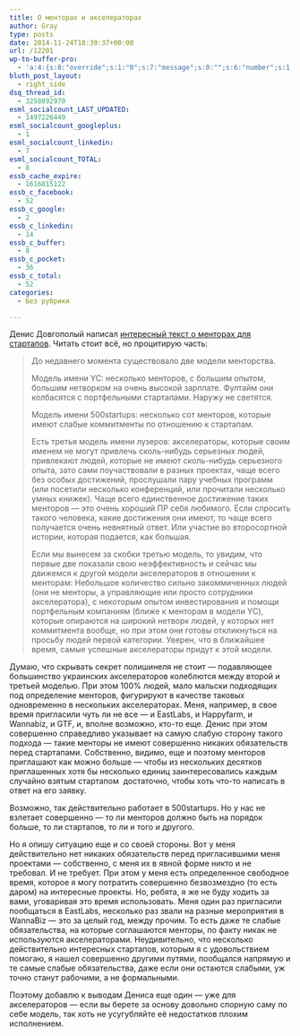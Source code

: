 ```yaml
---
title: О менторах и акселераторах
author: Gray
type: posts
date: 2014-11-24T18:39:37+00:00
url: /12201
wp-to-buffer-pro:
  - 'a:4:{s:8:"override";s:1:"0";s:7:"message";s:0:"";s:6:"number";s:1:"1";s:16:"alternateMessage";s:0:"";}'
bluth_post_layout:
  - right_side
dsq_thread_id:
  - 3258892970
esml_socialcount_LAST_UPDATED:
  - 1497226449
esml_socialcount_googleplus:
  - 1
esml_socialcount_linkedin:
  - 7
esml_socialcount_TOTAL:
  - 8
essb_cache_expire:
  - 1616815122
essb_c_facebook:
  - 52
essb_c_google:
  - 2
essb_c_linkedin:
  - 14
essb_c_buffer:
  - 8
essb_c_pocket:
  - 36
essb_c_total:
  - 52
categories:
  - Без рубрики

---
```








Денис Довгополый написал <a href="http://dennydov.blogspot.com/2014/11/blog-post_79.html" target="_blank">интересный текст о менторах для стартапов</a>. Читать стоит всё, но процитирую часть:

> До недавнего момента существовало две модели менторства.
> 
> Модель имени YC: несколько менторов, с большим опытом, большим нетворком на очень высокой зарплате. Фултайм они колбасятся с портфельными стартапами. Наружу не светятся.
> 
> Модель имени 500startups: несколько сот менторов, которые имеют слабые коммитменты по отношению к стартапам.
> 
> Есть третья модель имени лузеров: акселераторы, которые своим именем не могут привлечь сколь-нибудь серьезных людей, привлекают людей, которые не имеют сколь-нибудь серьезного опыта, зато сами поучаствовали в разных проектах, чаще всего без особых достижений, прослушали пару учебных программ (или посетили несколько конференций, или прочитали несколько умных книжек). Чаще всего единственное достижение таких менторов &#8212; это очень хороший ПР себя любимого. Если спросить такого человека, какие достижения они имеют, то чаще всего получается очень невнятный ответ. Или участие во второсортной истории, которая подается, как большая.
> 
> Если мы вынесем за скобки третью модель, то увидим, что первые две показали свою неэффективность и сейчас мы движемся к другой модели акселераторов в отношении к менторам: Небольшое количество сильно закоммиченных людей (они не менторы, а управляющие или просто сотрудники акселератора), с некоторым опытом инвестирования и помощи портфельным компаниям (ближе к менторам в модели YC), которые опираются на широкий нетворк людей, у которых нет коммитмента вообще, но при этом они готовы откликнуться на просьбу людей первой категории. Уверен, что в ближайшее время, самые успешные акселераторы придут к этой модели. 

Думаю, что скрывать секрет полишинеля не стоит — подавляющее большинство украинских акселераторов колеблются между второй и третьей моделью. При этом 100% людей, мало мальски подходящих под определение менторов, фигурируют в качестве таковых одновременно в нескольких акселераторах. Меня, например, в свое время пригласили чуть ли не все — и EastLabs, и Happyfarm, и Wannabiz, и GTF, и, вполне возможно, кто-то еще. Денис при этом совершенно справедливо указывает на самую слабую сторону такого подхода — такие менторы не имеют совершенно никаких обязательств перед стартапами. Собственно, видимо, еще и поэтому менторов приглашают как можно больше — чтобы из нескольких десятков приглашенных хотя бы несколько единиц заинтересовались каждым случайно взятым стартапом  достаточно, чтобы хоть что-то написать в ответ на его заявку.

Возможно, так действительно работает в 500startups. Но у нас не взлетает совершенно — то ли менторов должно быть на порядок больше, то ли стартапов, то ли и того и другого.

Но я опишу ситуацию еще и со своей стороны. Вот у меня действительно нет никаких обязательств перед пригласившими меня проектами — собственно, с меня их в явной форме никто и не требовал. И не требует. При этом у меня есть определенное свободное время, которое я могу потратить совершенно безвозмездно (то есть даром) на интересные проекты. Но, ребята, я же не буду ходить за вами, уговаривая это время использовать. Меня один раз пригласили пообщаться в EastLabs, несколько раз звали на разные мероприятия в WannaBiz — это за целый год, между прочим. То есть даже те слабые обязательства, на которые соглашаются менторы, по факту никак не используются акселераторами. Неудивительно, что несколько действительно интересных стартапов, которым я с удовольствием помогаю, я нашел совершенно другими путями, пообщался напрямую и те самые слабые обязательства, даже если они остаются слабыми, уж точно станут рабочими, а не формальными.

Поэтому добавлю к выводам Дениса еще один — уже для акселераторов — если вы берете за основу довольно спорную саму по себе модель, так хоть не усугубляйте её недостатков плохим исполнением.